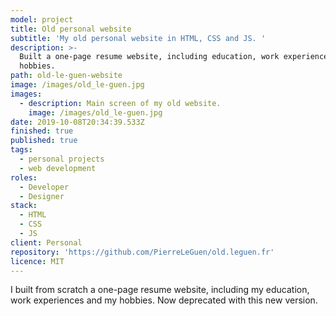```yaml
---
model: project
title: Old personal website
subtitle: 'My old personal website in HTML, CSS and JS. '
description: >-
  Built a one-page resume website, including education, work experiences and my
  hobbies.
path: old-le-guen-website
image: /images/old_le-guen.jpg
images:
  - description: Main screen of my old website.
    image: /images/old_le-guen.jpg
date: 2019-10-08T20:34:39.533Z
finished: true
published: true
tags:
  - personal projects
  - web development
roles:
  - Developer
  - Designer
stack:
  - HTML
  - CSS
  - JS
client: Personal
repository: 'https://github.com/PierreLeGuen/old.leguen.fr'
licence: MIT
---
```

I built from scratch a one-page resume website, including my education, work experiences and my hobbies. Now deprecated with this new version.
